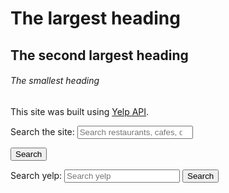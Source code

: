 # The largest heading
## The second largest heading
###### The smallest heading


This site was built using [Yelp API](https://cors-anywhere.herokuapp.com/https://api.yelp.com/v3/businesses/search).

<form method="get" action="/search" 

<label for="site-search">Search the site:</label>
<input type="search" id="site-search" name="q"
placeholder="Search restaurants, cafes, diners..."
       aria-label="Search through site content">

<button>Search</button>


<form method="GET" action="https://api.yelp.com/v3/businesses/search">
Search yelp: <input type="text" name="q" placeholder="Search yelp"/>
<input type="submit" value="Search"/>
</form>
